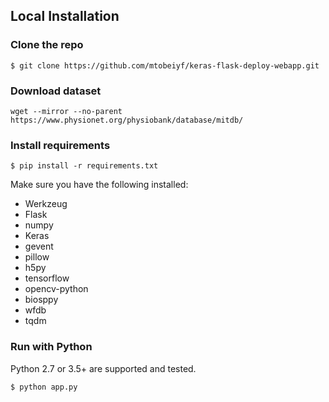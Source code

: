 ## Local Installation

### Clone the repo
```shell
$ git clone https://github.com/mtobeiyf/keras-flask-deploy-webapp.git
```

### Download dataset

```shell
wget --mirror --no-parent https://www.physionet.org/physiobank/database/mitdb/
```

### Install requirements

```shell
$ pip install -r requirements.txt
```

Make sure you have the following installed:
- Werkzeug
- Flask
- numpy
- Keras
- gevent
- pillow
- h5py
- tensorflow
- opencv-python
- biosppy
- wfdb
- tqdm




### Run with Python

Python 2.7 or 3.5+ are supported and tested.

```shell
$ python app.py
```
